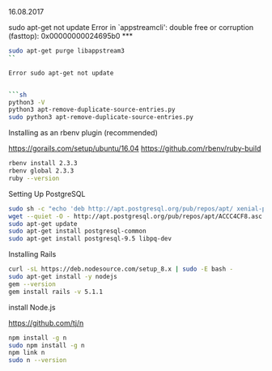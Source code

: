 16.08.2017  

sudo apt-get not update 
Error in `appstreamcli': double free or corruption (fasttop): 0x00000000024695b0 ***

```sh
sudo apt-get purge libappstream3
``

Error sudo apt-get not update 


```sh
python3 -V
python3 apt-remove-duplicate-source-entries.py 
sudo python3 apt-remove-duplicate-source-entries.py
```

Installing as an rbenv plugin (recommended)

https://gorails.com/setup/ubuntu/16.04
https://github.com/rbenv/ruby-build

```sh
rbenv install 2.3.3
rbenv global 2.3.3
ruby --version
```
Setting Up PostgreSQL

```sh
sudo sh -c "echo 'deb http://apt.postgresql.org/pub/repos/apt/ xenial-pgdg main' > /etc/apt/sources.list.d/pgdg.list"
wget --quiet -O - http://apt.postgresql.org/pub/repos/apt/ACCC4CF8.asc | sudo apt-key add -
sudo apt-get update
sudo apt-get install postgresql-common
sudo apt-get install postgresql-9.5 libpq-dev
```

Installing Rails

```sh
curl -sL https://deb.nodesource.com/setup_8.x | sudo -E bash -
sudo apt-get install -y nodejs
gem --version
gem install rails -v 5.1.1
```

install Node.js

https://github.com/tj/n
```sh
npm install -g n
sudo npm install -g n
npm link n
sudo n --version



